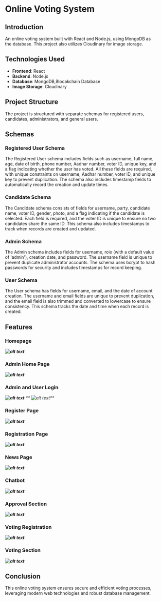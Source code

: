 # Online Voting System

## Introduction
An online voting system built with React and Node.js, using MongoDB as the database. This project also utilizes Cloudinary for image storage.

## Technologies Used
- **Frontend**: React
- **Backend**: Node.js
- **Database**: MongoDB,Blocakchain Database 
- **Image Storage**: Cloudinary

## Project Structure
The project is structured with separate schemas for registered users, candidates, administrators, and general users.

## Schemas

### Registered User Schema
The Registered User schema includes fields such as username, full name, age, date of birth, phone number, Aadhar number, voter ID, unique key, and a flag indicating whether the user has voted. All these fields are required, with unique constraints on username, Aadhar number, voter ID, and unique key to prevent duplication. The schema also includes timestamp fields to automatically record the creation and update times.

### Candidate Schema
The Candidate schema consists of fields for username, party, candidate name, voter ID, gender, photo, and a flag indicating if the candidate is selected. Each field is required, and the voter ID is unique to ensure no two candidates share the same ID. This schema also includes timestamps to track when records are created and updated.

### Admin Schema
The Admin schema includes fields for username, role (with a default value of 'admin'), creation date, and password. The username field is unique to prevent duplicate administrator accounts. The schema uses bcrypt to hash passwords for security and includes timestamps for record keeping.

### User Schema
The User schema has fields for username, email, and the date of account creation. The username and email fields are unique to prevent duplication, and the email field is also trimmed and converted to lowercase to ensure consistency. This schema tracks the date and time when each record is created.

## Features

### Homepage
_**![alt text](HomePage1.png)**_

### Admin Home Page
_**![alt text](<Admin HomePage.png>)**_

### Admin and User Login
_**![alt text](<Admin Login.png>)**_
_** ![alt text](Login.png)**_

### Register Page
_**![alt text](Register-1.png)**_

### Registration Page
_**![alt text](Register.png)**_

### News Page
_**![alt text](News.png)**_

### Chatbot
_**![alt text](Chat.png)**_

### Approval Section
_**![alt text](<Pendig Approval.png>)**_

### Voting Registration
_**![alt text](votingRegistration.png)**_

### Voting Section
_**![alt text](votingPage.png)**_



## Conclusion
This online voting system ensures secure and efficient voting processes, leveraging modern web technologies and robust database management.
